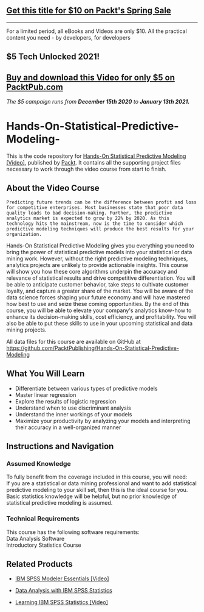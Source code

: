 ## [Get this title for $10 on Packt's Spring Sale](https://www.packt.com/V12031?utm_source=github&utm_medium=packt-github-repo&utm_campaign=spring_10_dollar_2022)
-----
For a limited period, all eBooks and Videos are only $10. All the practical content you need \- by developers, for developers

## $5 Tech Unlocked 2021!
[Buy and download this Video for only $5 on PacktPub.com](https://www.packtpub.com/product/hands-on-statistical-predictive-modeling-video/9781789611618)
-----
*The $5 campaign         runs from __December 15th 2020__ to __January 13th 2021.__*

# Hands-On-Statistical-Predictive-Modeling-
This is the code repository for [Hands-On Statistical Predictive Modeling [Video]](https://www.packtpub.com/big-data-and-business-intelligence/hands-statistical-predictive-modeling-video), published by [Packt](https://www.packtpub.com/?utm_source=github). It contains all the supporting project files necessary to work through the video course from start to finish.
## About the Video Course
	Predicting future trends can be the difference between profit and loss for competitive enterprises. Most businesses state that poor data quality leads to bad decision-making. Further, the predictive analytics market is expected to grow by 22% by 2020. As this technology hits the mainstream, now is the time to consider which predictive modeling techniques will produce the best results for your organization. 
Hands-On Statistical Predictive Modeling gives you everything you need to bring the power of statistical predictive models into your statistical or data mining work. However, without the right predictive modeling techniques, analytics projects are unlikely to provide actionable insights. This course will show you how these core algorithms underpin the accuracy and relevance of statistical results and drive competitive differentiation. You will be able to anticipate customer behavior, take steps to cultivate customer loyalty, and capture a greater share of the market. You will be aware of the data science forces shaping your future economy and will have mastered how best to use and seize these coming opportunities. 
By the end of this course, you will be able to elevate your company's analytics know-how to enhance its decision-making skills, cost efficiency, and profitability. You will also be able to put these skills to use in your upcoming statistical and data mining projects.

All data files for this course are available on GitHub at https://github.com/PacktPublishing/Hands-On-Statistical-Predictive-Modeling

<H2>What You Will Learn</H2>
<DIV class=book-info-will-learn-text>
<UL>
<LI>Differentiate between various types of predictive models
<LI>Master linear regression  
<LI>Explore the results of logistic regression
<LI>Understand when to use discriminant analysis
<LI>Understand the inner workings of your models 
<LI>Maximize your productivity by analyzing your models and interpreting their accuracy in a well-organized manner</LI></UL></DIV>

## Instructions and Navigation
### Assumed Knowledge
To fully benefit from the coverage included in this course, you will need:<br/>
If you are a statistical or data mining professional and want to add statistical predictive modeling to your skill set, then this is the ideal course for you. Basic statistics knowledge will be helpful, but no prior knowledge of statistical predictive modeling is assumed.
### Technical Requirements
This course has the following software requirements:<br/>
Data Analysis Software<br/>
Introductory Statistics Course<br/>




## Related Products
* [IBM SPSS Modeler Essentials [Video]](https://www.packtpub.com/big-data-and-business-intelligence/ibm-spss-modeler-essentials-video)

* [Data Analysis with IBM SPSS Statistics](https://www.packtpub.com/big-data-and-business-intelligence/data-analysis-ibm-spss-statistics)

* [Learning IBM SPSS Statistics [Video]](https://www.packtpub.com/big-data-and-business-intelligence/learning-ibm-spss-statistics-video)
